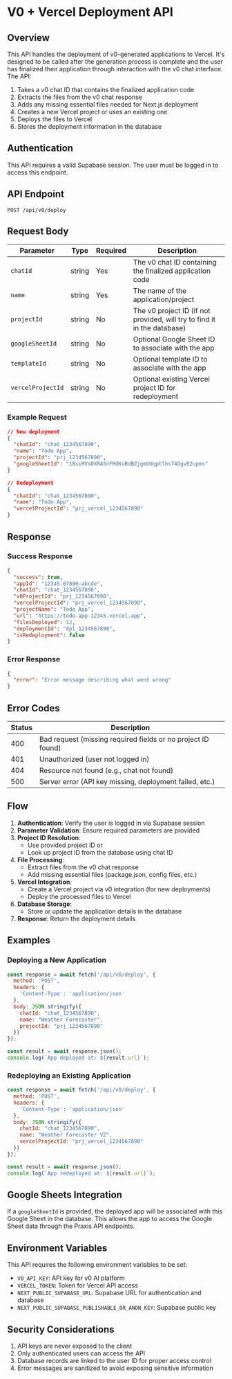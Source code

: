 # V0 + Vercel Deployment API

## Overview

This API handles the deployment of v0-generated applications to Vercel. It's designed to be called after the generation process is complete and the user has finalized their application through interaction with the v0 chat interface. The API:

1. Takes a v0 chat ID that contains the finalized application code
2. Extracts the files from the v0 chat response
3. Adds any missing essential files needed for Next.js deployment
4. Creates a new Vercel project or uses an existing one
5. Deploys the files to Vercel
6. Stores the deployment information in the database

## Authentication

This API requires a valid Supabase session. The user must be logged in to access this endpoint.

## API Endpoint

```
POST /api/v0/deploy
```

## Request Body

| Parameter | Type | Required | Description |
|-----------|------|----------|-------------|
| `chatId` | string | Yes | The v0 chat ID containing the finalized application code |
| `name` | string | Yes | The name of the application/project |
| `projectId` | string | No | The v0 project ID (if not provided, will try to find it in the database) |
| `googleSheetId` | string | No | Optional Google Sheet ID to associate with the app |
| `templateId` | string | No | Optional template ID to associate with the app |
| `vercelProjectId` | string | No | Optional existing Vercel project ID for redeployment |

### Example Request

```json
// New deployment
{
  "chatId": "chat_1234567890",
  "name": "Todo App",
  "projectId": "prj_1234567890",
  "googleSheetId": "1BxiMVs0XRA5nFMdKvBdBZjgmUUqptlbs74OgvE2upms"
}

// Redeployment
{
  "chatId": "chat_1234567890",
  "name": "Todo App",
  "vercelProjectId": "prj_vercel_1234567890"
}
```

## Response

### Success Response

```json
{
  "success": true,
  "appId": "12345-67890-abcde",
  "chatId": "chat_1234567890",
  "v0ProjectId": "prj_1234567890",
  "vercelProjectId": "prj_vercel_1234567890",
  "projectName": "Todo App",
  "url": "https://todo-app-12345.vercel.app",
  "filesDeployed": 12,
  "deploymentId": "dpl_1234567890",
  "isRedeployment": false
}
```

### Error Response

```json
{
  "error": "Error message describing what went wrong"
}
```

## Error Codes

| Status | Description |
|--------|-------------|
| 400 | Bad request (missing required fields or no project ID found) |
| 401 | Unauthorized (user not logged in) |
| 404 | Resource not found (e.g., chat not found) |
| 500 | Server error (API key missing, deployment failed, etc.) |

## Flow

1. **Authentication**: Verify the user is logged in via Supabase session
2. **Parameter Validation**: Ensure required parameters are provided
3. **Project ID Resolution**: 
   - Use provided project ID or
   - Look up project ID from the database using chat ID
4. **File Processing**:
   - Extract files from the v0 chat response
   - Add missing essential files (package.json, config files, etc.)
5. **Vercel Integration**:
   - Create a Vercel project via v0 integration (for new deployments)
   - Deploy the processed files to Vercel
6. **Database Storage**:
   - Store or update the application details in the database
7. **Response**: Return the deployment details

## Examples

### Deploying a New Application

```javascript
const response = await fetch('/api/v0/deploy', {
  method: 'POST',
  headers: {
    'Content-Type': 'application/json'
  },
  body: JSON.stringify({
    chatId: "chat_1234567890",
    name: "Weather Forecaster",
    projectId: "prj_1234567890"
  })
});

const result = await response.json();
console.log(`App deployed at: ${result.url}`);
```

### Redeploying an Existing Application

```javascript
const response = await fetch('/api/v0/deploy', {
  method: 'POST',
  headers: {
    'Content-Type': 'application/json'
  },
  body: JSON.stringify({
    chatId: "chat_1234567890",
    name: "Weather Forecaster V2",
    vercelProjectId: "prj_vercel_1234567890"
  })
});

const result = await response.json();
console.log(`App redeployed at: ${result.url}`);
```

## Google Sheets Integration

If a `googleSheetId` is provided, the deployed app will be associated with this Google Sheet in the database. This allows the app to access the Google Sheet data through the Praxis API endpoints.

## Environment Variables

This API requires the following environment variables to be set:

- `V0_API_KEY`: API key for v0 AI platform
- `VERCEL_TOKEN`: Token for Vercel API access
- `NEXT_PUBLIC_SUPABASE_URL`: Supabase URL for authentication and database
- `NEXT_PUBLIC_SUPABASE_PUBLISHABLE_OR_ANON_KEY`: Supabase public key

## Security Considerations

1. API keys are never exposed to the client
2. Only authenticated users can access the API
3. Database records are linked to the user ID for proper access control
4. Error messages are sanitized to avoid exposing sensitive information
